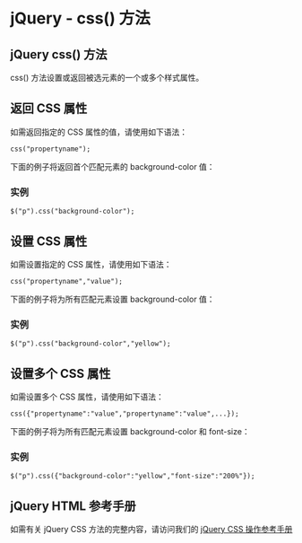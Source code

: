 
# jQuery - css() 方法




## jQuery css() 方法

css() 方法设置或返回被选元素的一个或多个样式属性。

## 返回 CSS 属性

如需返回指定的 CSS 属性的值，请使用如下语法：

```
css("propertyname");
```

下面的例子将返回首个匹配元素的 background-color 值：

### 实例

```
$("p").css("background-color");
```



## 设置 CSS 属性

如需设置指定的 CSS 属性，请使用如下语法：

```
css("propertyname","value");
```

下面的例子将为所有匹配元素设置 background-color 值：

### 实例

```
$("p").css("background-color","yellow");
```



## 设置多个 CSS 属性

如需设置多个 CSS 属性，请使用如下语法：

```
css({"propertyname":"value","propertyname":"value",...});
```

下面的例子将为所有匹配元素设置 background-color 和 font-size：

### 实例

```
$("p").css({"background-color":"yellow","font-size":"200%"});
```



## jQuery HTML 参考手册

如需有关 jQuery CSS 方法的完整内容，请访问我们的 [jQuery CSS 操作参考手册](/jquery/jquery_ref_css.asp "jQuery 参考手册 - CSS 操作")




